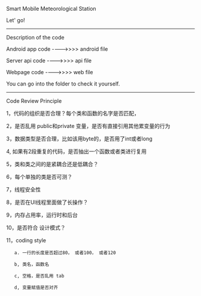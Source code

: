 Smart Mobile Meteorological Station

Let' go!

------------------------------------

Description of the code


Android app code ---->>>> android file

Server api code  ---->>>> api file

Webpage code     ---->>>> web file 


You can go into the folder to check it yourself.

---------------------------------------

Code Review Principle

1，代码的组织是否合理？每个类和函数的名字是否匹配，

2，是否乱用 public和private 变量，是否有直接引用其他累变量的行为

3，数据类型是否合理，比如该用byte的，是否用了int或者long

4,  如果有2段重复的代码，是否抽出一个函数或者类进行复用

5，类和类之间的是紧耦合还是低耦合？

6，每个单独的类是否可测？

7，线程安全性

8，是否在UI线程里面做了长操作？

9，内存占用率，运行时和后台

10，是否符合 设计模式？

11，coding style

       a. 一行的长度是否超过80， 或者100， 或者120

       b, 类名，函数名

       c, 空格，是否乱用 tab

       d, 变量赋值是否对齐

       